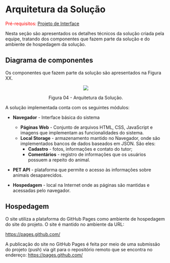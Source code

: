 # Arquitetura da Solução

<span style="color:red">Pré-requisitos: <a href="3-Projeto de Interface.md"> Projeto de Interface</a></span>

Nesta seção são apresentados os detalhes técnicos da solução criada pela equipe, tratando dos componentes que fazem parte da solução e do ambiente de hospedagem da solução.

## Diagrama de componentes

Os componentes que fazem parte da solução são apresentados na Figura XX.

<p align="center">
<img src="https://user-images.githubusercontent.com/100412134/164107689-128946e8-3b22-490c-b144-263daf8b04a1.jpg")
 </p>

<p align="center"> Figura 04 - Arquitetura da Solução. </p>

A solução implementada conta com os seguintes módulos:
- **Navegador** - Interface básica do sistema  
  - **Páginas Web** - Conjunto de arquivos HTML, CSS, JavaScript e imagens que implementam as funcionalidades do sistema.
   - **Local Storage** - armazenamento mantido no Navegador, onde são implementados bancos de dados baseados em JSON. São eles: 
     - **Cadastro** - fotos, informações e contato do tutor;
     - **Comentários** - registro de informações que os usuários possuem a repeito do animal.
     
 - **PET API** - plataforma que permite o acesso às informações sobre animais desaparecidos.
 - **Hospedagem** - local na Internet onde as páginas são mantidas e acessadas pelo navegador. 


## Hospedagem

O site utiliza a plataforma do GitHub Pages como ambiente de hospedagem do site do projeto. O site é mantido no ambiente da URL: 

https://pages.github.com/

A publicação do site no GitHub Pages é feita por meio de uma submissão do projeto (push) via git para o repositório remoto que se encontra no endereço: 
https://pages.github.com/
